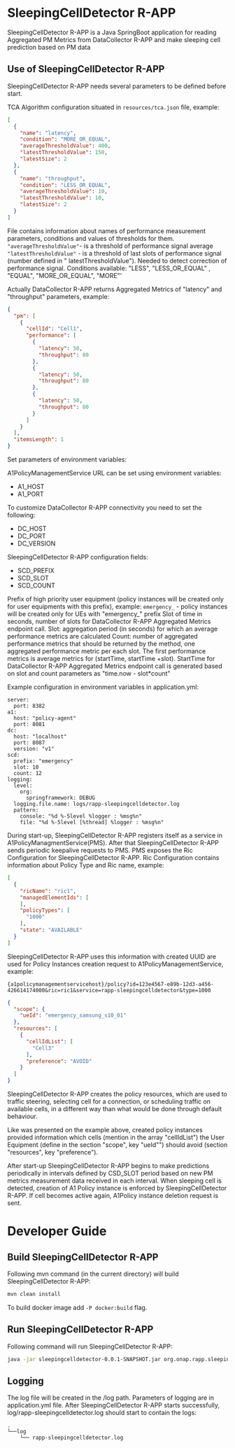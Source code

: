 # SleepingCellDetector R-APP

SleepingCellDetector R-APP is a Java SpringBoot application for reading Aggregated PM Metrics from DataCollector R-APP
and make sleeping cell prediction based on PM data

## Use of SleepingCellDetector R-APP

SleepingCellDetector R-APP needs several parameters to be defined before start.

TCA Algorithm configuration situated in `resources/tca.json` file, example:

```json
[
  {
    "name": "latency",
    "condition": "MORE_OR_EQUAL",
    "averageThresholdValue": 400,
    "latestThresholdValue": 150,
    "latestSize": 2
  },
  {
    "name": "throughput",
    "condition": "LESS_OR_EQUAL",
    "averageThresholdValue": 10,
    "latestThresholdValue": 10,
    "latestSize": 2
  }
]
```

File contains information about names of performance measurement parameters, conditions and values of thresholds for
them.
`"averageThresholdValue"`- is a threshold of performance signal average
`"latestThresholdValue"` - is a threshold of last slots of performance signal (number defined in "
latestThresholdValue"). Needed to detect correction of performance signal. Conditions available: "LESS", "LESS_OR_EQUAL"
, "EQUAL", "MORE_OR_EQUAL", "MORE"'

Actually DataCollector R-APP returns Aggregated Metrics of "latency" and "throughput" parameters, example:

```json
{
  "pm": [
    {
      "cellId": "Cell1",
      "performance": [
        {
          "latency": 50,
          "throughput": 80
        },
        {
          "latency": 50,
          "throughput": 80
        },
        {
          "latency": 50,
          "throughput": 80
        }
      ]
    }
  ],
  "itemsLength": 1
}
```

Set parameters of environment variables:

A1PolicyManagementService URL can be set using environment variables:

- A1\_HOST
- A1\_PORT

To customize DataCollector R-APP connectivity you need to set the following:

- DC_HOST
- DC_PORT
- DC_VERSION

SleepingCellDetector R-APP configuration fields:

- SCD_PREFIX
- SCD_SLOT
- SCD_COUNT

Prefix of high priority user equipment (policy instances will be created only for user equipments with this prefix),
example:
`emergency_` - policy instances will be created only for UEs with "emergency\_" prefix Slot of time in seconds,
number of slots for DataCollector R-APP Aggregated Metrics endpoint call. Slot: aggregation period (in seconds) for
which an average performance metrics are calculated Count: number of aggregated performance metrics that should be
returned by the method, one aggregated performance metric per each slot. The first performance metrics is average
metrics for (startTime, startTime +slot). StartTime for DataCollector R-APP Aggregated Metrics endpoint call is
generated based on slot and count parameters as "time.now - slot\*count"

Example configuration in environment variables in application.yml:

```
server:
  port: 8382
a1:
  host: "policy-agent"
  port: 8081
dc:
  host: "localhost"
  port: 8087
  version: "v1"
scd:
  prefix: "emergency"
  slot: 10
  count: 12
logging:
  level:
    org:
      springframework: DEBUG
  logging.file.name: logs/rapp-sleepingcelldetector.log
  pattern:
    console: "%d %-5level %logger : %msg%n"
    file: "%d %-5level [%thread] %logger : %msg%n"
```

During start-up, SleepingCellDetector R-APP registers itself as a service in A1PolicyManagmentService(PMS). After that
SleepingCellDetector R-APP sends periodic keepalive requests to PMS. PMS exposes the Ric Configuration for SleepingCellDetector R-APP.
Ric Configuration contains information about Policy Type and Ric name, example:

```json
[
  {
    "ricName": "ric1",
    "managedElementIds": [
    ],
    "policyTypes": [
      "1000"
    ],
    "state": "AVAILABLE"
  }
]
```

SleepingCellDetector R-APP uses this information with created UUID are used for Policy Instances creation request to
A1PolicyManagementService, example:

`{a1policymanagementservicehost}/policy?id=123e4567-e89b-12d3-a456-426614174000&ric=ric1&service=rapp-sleepingcelldetector&type=1000`

```json
{
  "scope": {
    "ueId": "emergency_samsung_s10_01"
  },
  "resources": [
    {
      "cellIdList": [
        "Cell3"
      ],
      "preference": "AVOID"
    }
  ]
}
```

SleepingCellDetector R-APP creates the policy resources, which are used to traffic steering,
selecting cell for a connection, or scheduling traffic on available cells,
in a different way than what would be done through default behaviour.

Like was presented on the example above, created policy instances provided information
which cells (mention in the array "cellIdList") the User Equipment (define in the section "scope", key "ueId"")
should avoid (section "resources", key "preference").

After start-up SleepingCellDetector R-APP begins to make predictions periodically in intervals defined by CSD_SLOT
period based on new PM metrics measurement data received in each interval.
When sleeping cell is detected, creation of A1 Policy instance is enforced by SleepingCellDetector R-APP.
If cell becomes active again, A1Policy instance deletion request is sent.

# Developer Guide

## Build SleepingCellDetector R-APP

Following mvn command (in the current directory) will build SleepingCellDetector R-APP:

```bash
mvn clean install
```

To build docker image add `-P docker:build` flag.

## Run SleepingCellDetector R-APP

Following command will run SleepingCellDetector R-APP:

```bash
java -jar sleepingcelldetector-0.0.1-SNAPSHOT.jar org.onap.rapp.sleepingcelldetector.SleepingCellDetectorApplication
```

## Logging

The log file will be created in the /log path. Parameters of logging are in application.yml file.
After SleepingCellDetector R-APP starts successfully, log/rapp-sleepingcelldetector.log should start to contain the logs:

```
.
└──log
    └── rapp-sleepingcelldetector.log
```
